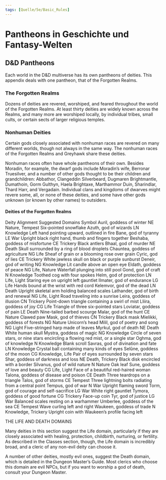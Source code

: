 ```yaml
---
tags: [Quelle/5e/Basic_Rules]
---
```

# Pantheons in Geschichte und Fantasy-Welten

##  D&D Pantheons
Each world in the D&D multiverse has its own pantheons of deities. This appendix deals with one pantheon, that of the Forgotten Realms.

### The Forgotten Realms
Dozens of deities are revered, worshiped, and feared throughout the world of the Forgotten Realms. At least thirty deities are widely known across the Realms, and many more are worshiped locally, by individual tribes, small cults, or certain sects of larger religious temples.

### Nonhuman Deities
Certain gods closely associated with nonhuman races are revered on many different worlds, though not always in the same way. The nonhuman races of the Forgotten Realms and Greyhawk share these deities.

Nonhuman races often have whole pantheons of their own. Besides Moradin, for example, the dwarf gods include Moradin’s wife, Berronar Truesilver, and a number of other gods thought to be their children and grandchildren: Abbathor, Clangeddin Silverbeard, Dugmaren Brightmantle, Dumathoin, Gorm Gulthyn, Haela Brightaxe, Marthammor Duin, Sharindlar, Thard Harr, and Vergadain. Individual clans and kingdoms of dwarves might revere some, all, or none of these deities, and some have other gods unknown (or known by other names) to outsiders.

#### Deities of the Forgotten Realms
Deity	Alignment	Suggested Domains	Symbol
Auril, goddess of winter	NE	Nature, Tempest	Six-pointed snowflake
Azuth, god of wizards	LN	Knowledge	Left hand pointing upward, outlined in fire
Bane, god of tyranny	LE	War	Upright black right hand, thumb and fingers together
Beshaba, goddess of misfortune	CE	Trickery	Black antlers
Bhaal, god of murder	NE	Death	Skull surrounded by a ring of blood droplets
Chauntea, goddess of agriculture	NG	Life	Sheaf of grain or a blooming rose over grain
Cyric, god of lies	CE	Trickery	White jawless skull on black or purple sunburst
Deneir, god of writing	NG	Knowledge	Lit candle above an open eye
Eldath, goddess of peace	NG	Life, Nature	Waterfall plunging into still pool
Gond, god of craft	N	Knowledge	Toothed cog with four spokes
Helm, god of protection	LN	Life, Light	Staring eye on upright left gauntlet
Ilmater, god of endurance	LG	Life	Hands bound at the wrist with red cord
Kelemvor, god of the dead	LN	Death	Upright skeletal arm holding balanced scales
Lathander, god of birth and renewal	NG	Life, Light	Road traveling into a sunrise
Leira, goddess of illusion	CN	Trickery	Point-down triangle containing a swirl of mist
Lliira, goddess of joy	CG	Life	Triangle of three six-pointed stars
Loviatar, goddess of pain	LE	Death	Nine-tailed barbed scourge
Malar, god of the hunt	CE	Nature	Clawed paw
Mask, god of thieves	CN	Trickery	Black mask
Mielikki, goddess of forests	NG	Nature	Unicorn’s head
Milil, god of poetry and song	NG	Light	Five-stringed harp made of leaves
Myrkul, god of death	NE	Death	White human skull
Mystra, goddess of magic	NG	Knowledge	Circle of seven stars, or nine stars encircling a flowing red mist, or a single star
Oghma, god of knowledge	N	Knowledge	Blank scroll
Savras, god of divination and fate	LN	Knowledge	Crystal ball containing many kinds of eyes
Selûne, goddess of the moon	CG	Knowledge, Life	Pair of eyes surrounded by seven stars
Shar, goddess of darkness and loss	NE	Death, Trickery	Black disk encircled with a border
Silvanus, god of wild nature	N	Nature	Oak leaf
Sune, goddess of love and beauty	CG	Life, Light	Face of a beautiful red-haired woman
Talona, goddess of disease and poison	CE	Death	Three teardrops on a triangle
Talos, god of storms	CE	Tempest	Three lightning bolts radiating from a central point
Tempus, god of war	N	War	Upright flaming sword
Torm, god of courage and self-sacrifice	LG	War	White right gauntlet
Tymora, goddess of good fortune	CG	Trickery	Face-up coin
Tyr, god of justice	LG	War	Balanced scales resting on a warhammer
Umberlee, goddess of the sea	CE	Tempest	Wave curling left and right
Waukeen, goddess of trade	N	Knowledge, Trickery	Upright coin with Waukeen’s profile facing left

THE LIFE AND DEATH DOMAINS

Many deities in this section suggest the Life domain, particularly if they are closely associated with healing, protection, childbirth, nurturing, or fertility. As described in the Classes section, though, the Life domain is incredibly broad, and a cleric of any non-evil deity can choose it.

A number of other deities, mostly evil ones, suggest the Death domain, which is detailed in the Dungeon Master’s Guide. Most clerics who choose this domain are evil NPCs, but if you want to worship a god of death, consult your Dungeon Master.
